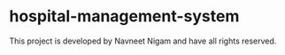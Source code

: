 # hospital-management-system
This project is developed by Navneet Nigam and have all rights reserved.
